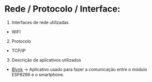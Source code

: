# Rede / Protocolo / Interface:
1. Interfaces de rede utilizadas
* WiFI

2. Protocolo
* TCP/IP

3. Descrição de aplicativos utilizados

* [Blynk](https://www.blynk.cc/)
 -> Aplicativo usado para fazer a comunicação entre o módulo ESP8266 e o smartphone.

